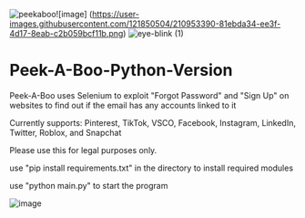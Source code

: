 ![peekaboo](https://user-images.githubusercontent.com/121850504/210921782-c94394ec-1b19-430b-8b96-1c4a86587185.png)![image]      (https://user-images.githubusercontent.com/121850504/210953390-81ebda34-ee3f-4d17-8eab-c2b059bcf11b.png)
                                              ![eye-blink (1)](https://user-images.githubusercontent.com/121850504/210953059-6b120f82-0cf8-4921-9d1a-1d5d166b64ec.gif)


# Peek-A-Boo-Python-Version

Peek-A-Boo uses Selenium to exploit "Forgot Password" and "Sign Up" on websites to find out if the email has any accounts linked to it

Currently supports: Pinterest, TikTok, VSCO, Facebook, Instagram, LinkedIn, Twitter, Roblox, and Snapchat

Please use this for legal purposes only.

use "pip install requirements.txt" in the directory to install required modules

use "python main.py" to start the program

![image](https://user-images.githubusercontent.com/121850504/210955719-6a488b14-dabc-4c80-aed4-98aadad5759a.png)


